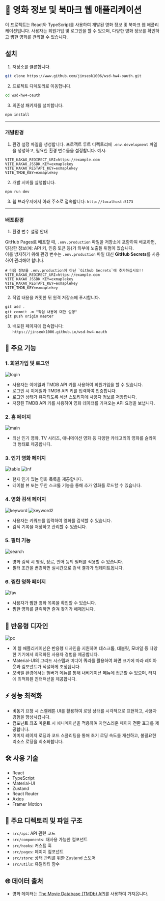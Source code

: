# 🎥 영화 정보 및 북마크 웹 애플리케이션

이 프로젝트는 React와 TypeScript를 사용하여 개발된 영화 정보 및 북마크 웹 애플리케이션입니다. 사용자는 회원가입 및 로그인을 할 수 있으며, 다양한 영화 정보를 확인하고 찜한 영화를 관리할 수 있습니다.

## 설치

1. 저장소를 클론합니다.

```bash
git clone https://www.github.com/jinseok1006/wsd-hw4-oauth.git
```

2. 프로젝트 디렉토리로 이동합니다.

```bash
cd wsd-hw4-oauth
```

3. 의존성 패키지를 설치합니다.
```bash
npm install
```

---

### 개발환경

1. 환경 설정 파일을 생성합니다.
   프로젝트 루트 디렉토리에 `.env.development` 파일을 생성하고, 필요한 환경 변수들을 설정합니다. 예시:

```
VITE_KAKAO_REDIRECT_URI=https://example.com
VITE_KAKAO_JSSDK_KEY=exmaplekey
VITE_KAKAO_RESTAPI_KEY=exmaplekey
VITE_TMDB_KEY=exmaplekey
```

2. 개발 서버를 실행합니다.

```
npm run dev
```

3. 웹 브라우저에서 아래 주소로 접속합니다:
   `http://localhost:5173`

---

### 배포환경

1. 환경 변수 설정 안내

GitHub Pages로 배포할 때, `.env.production` 파일을 저장소에 포함하여 배포하면, 민감한 정보(예: API 키, 인증 토큰 등)가 외부에 노출될 위험이 있습니다.  
이를 방지하기 위해 환경 변수는 `.env.production` 파일 대신 **GitHub Secrets**를 사용하여 관리해야 합니다.

```shell
# 다음 정보를 .env.production이 아닌 `Github Secrets`에 추가하십시오!!
VITE_KAKAO_REDIRECT_URI=https://example.com
VITE_KAKAO_JSSDK_KEY=exmaplekey
VITE_KAKAO_RESTAPI_KEY=exmaplekey
VITE_TMDB_KEY=exmaplekey
```


2. 작업 내용을 커밋한 뒤 원격 저장소에 푸시합니다.  
```
git add .
git commit -m "작업 내용에 대한 설명"
git push origin master
```

3. 배포된 페이지에 접속합니다:  
`https://jinseok1006.github.io/wsd-hw4-oauth`



## 🌟 주요 기능

### 1. 회원가입 및 로그인

![login](https://github.com/user-attachments/assets/21435dbe-b2dd-4ed2-adb3-4ec7debffc09)

- 사용자는 이메일과 TMDB API 키를 사용하여 회원가입을 할 수 있습니다.
- 로그인 시 이메일과 TMDB API 키를 입력하여 인증합니다.
- 로그인 상태가 유지되도록 세션 스토리지에 사용자 정보를 저장합니다.
- 저장된 TMDB API 키를 사용하여 영화 데이터를 가져오는 API 요청을 보냅니다.

### 2. 홈 페이지

![main](https://github.com/user-attachments/assets/bfddabb3-e2d9-4064-84d4-7fe641261c61)

- 최신 인기 영화, TV 시리즈, 애니메이션 영화 등 다양한 카테고리의 영화를 슬라이더 형태로 제공합니다.

### 3. 인기 영화 페이지

![table](https://github.com/user-attachments/assets/d75f9e3c-1e9f-447d-a42a-08cc5fde299c)
![inf](https://github.com/user-attachments/assets/1e11cda2-1b2b-44af-b1e5-ffccd8b236a8)

- 현재 인기 있는 영화 목록을 제공합니다.
- 테이블 뷰 또는 무한 스크롤 기능을 통해 추가 영화를 로드할 수 있습니다.

### 4. 영화 검색 페이지

![keyword](https://github.com/user-attachments/assets/c72c1797-7e2a-400e-8a49-0df34c812936)
![keyword2](https://github.com/user-attachments/assets/085bc323-f4fb-4d4a-b9dc-e7cf006cdd0a)

- 사용자는 키워드를 입력하여 영화를 검색할 수 있습니다.
- 검색 기록을 저장하고 관리할 수 있습니다.

### 5. 필터 기능

![search](https://github.com/user-attachments/assets/23846a2c-70dd-4436-9748-39cc1f88320b)

- 영화 검색 시 평점, 장르, 언어 등의 필터를 적용할 수 있습니다.
- 필터 조건을 변경하면 실시간으로 검색 결과가 업데이트됩니다.

### 6. 찜한 영화 페이지

![fav](https://github.com/user-attachments/assets/6e3da701-4920-41d7-aacb-fbed962a9d89)

- 사용자가 찜한 영화 목록을 확인할 수 있습니다.
- 찜한 영화를 클릭하면 즐겨 찾기가 해제됩니다.

## 📱 반응형 디자인

![pc](https://github.com/user-attachments/assets/708eeeb0-a8f7-4c1a-99bb-3ed47835dc0e)

- 이 웹 애플리케이션은 반응형 디자인을 지원하여 데스크톱, 태블릿, 모바일 등 다양한 기기에서 최적화된 사용자 경험을 제공합니다.
- Material-UI의 그리드 시스템과 미디어 쿼리를 활용하여 화면 크기에 따라 레이아웃과 컴포넌트가 적절하게 조정됩니다.
- 모바일 환경에서는 햄버거 메뉴를 통해 내비게이션 메뉴에 접근할 수 있으며, 터치에 최적화된 인터랙션을 제공합니다.

## ⚡️ 성능 최적화

- 비동기 요청 시 스켈레톤 UI를 활용하여 로딩 상태를 시각적으로 표현하고, 사용자 경험을 향상시킵니다.
- 컴포넌트 최초 마운트 시 애니메이션을 적용하여 자연스러운 페이지 전환 효과를 제공합니다.
- 이미지 레이지 로딩과 코드 스플리팅을 통해 초기 로딩 속도를 개선하고, 불필요한 리소스 로딩을 최소화합니다.

## 🛠️ 사용 기술

- React
- TypeScript
- Material-UI
- Zustand
- React Router
- Axios
- Framer Motion

## 📁 주요 디렉토리 및 파일 구조

- `src/api`: API 관련 코드
- `src/components`: 재사용 가능한 컴포넌트
- `src/hooks`: 커스텀 훅
- `src/pages`: 페이지 컴포넌트
- `src/store`: 상태 관리를 위한 Zustand 스토어
- `src/utils`: 유틸리티 함수

## 🌐 데이터 출처

- 영화 데이터는 [The Movie Database (TMDb) API](https://www.themoviedb.org/)를 사용하여 가져옵니다.
